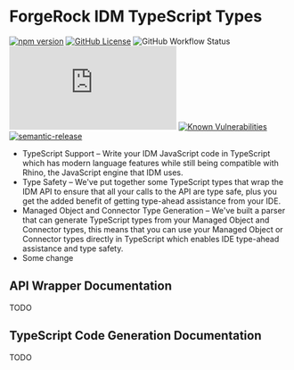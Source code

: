 # ForgeRock IDM TypeScript Types
[![npm version](https://img.shields.io/npm/v/@pearj/idm-ts-types.svg?style=flat)](https://www.npmjs.com/package/@pearj/idm-ts-types)
[![GitHub License](https://img.shields.io/github/license/pearj/idm-ts-types.svg)](https://github.com/pearj/idm-ts-types/blob/master/LICENSE)
![GitHub Workflow Status](https://img.shields.io/github/workflow/status/pearj/idm-ts-types/Release)
[![type-coverage](https://img.shields.io/badge/dynamic/json.svg?label=type-coverage&prefix=%E2%89%A5&suffix=%&query=$.typeCoverage.atLeast&uri=https%3A%2F%2Fraw.githubusercontent.com%2Fpearj%2Fidm-ts-types%2Fmaster%2Fpackage.json)](https://github.com/plantain-00/type-coverage)
[![Known Vulnerabilities](https://snyk.io/test/github/pearj/idm-ts-types/badge.svg?targetFile=package.json)](https://snyk.io/test/github/pearj/idm-ts-types?targetFile=package.json)
[![semantic-release](https://img.shields.io/badge/%20%20%F0%9F%93%A6%F0%9F%9A%80-semantic--release-e10079.svg)](https://github.com/semantic-release/semantic-release)
* TypeScript Support – Write your IDM JavaScript code in TypeScript which has modern language features while still being compatible with Rhino, the JavaScript engine that IDM uses.
* Type Safety – We've put together some TypeScript types that wrap the IDM API to ensure that all your calls to the API are type safe, plus you get the added benefit of getting type-ahead assistance from your IDE.
* Managed Object and Connector Type Generation – We've built a parser that can generate TypeScript types from your Managed Object and Connector types, this means that you can use your Managed Object or Connector types directly in TypeScript which enables IDE type-ahead assistance and type safety.
* Some change

## API Wrapper Documentation
TODO

## TypeScript Code Generation Documentation
TODO